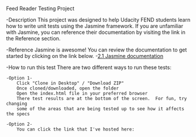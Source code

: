 Feed Reader Testing Project

-Description
This project was designed to help Udacity FEND students learn how to write
unit tests using the Jasmine framework.  If you are unfamiliar with Jasmine,
you can reference their documentation by visiting the link in the Reference
section.

-Reference
Jasmine is awesome! You can review the documentation to get started by clicking
on the link below.
	-<a href="https://jasmine.github.io/2.1/introduction.html" target="_blank">2.1 Jasmine documentation</a>

-How to run this test
There are two different ways to run these tests:

	-Option 1-
		Click "Clone in Desktop" / "Download ZIP"
		Once cloned/downloaded, open the folder
		Open the index.html file in your preferred browser
		There test results are at the bottom of the screen.  For fun, try changing
		some of the areas that are being tested up to see how it affects the specs

	-Option 2-
		You can click the link that I've hosted here: 